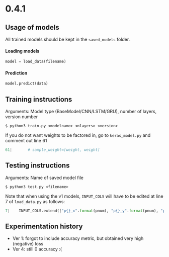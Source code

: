 # 0.4.1

## Usage of models
All trained models should be kept in the `saved_models` folder.

#### Loading models
```python
model = load_data(filename)
```

#### Prediction
```python
model.predict(data)
```

## Training instructions
Arguments: Model type (BaseModel/CNN/LSTM/GRU), number of layers, version number
```
$ python3 train.py <modelname> <nlayers> <version>
```
If you do not want weights to be factored in,
go to `keras_model.py` and comment out line 61
```python
61|       # sample_weight=[weight, weight]
```

## Testing instructions
Arguments: Name of saved model file
```
$ python3 test.py <filename>
```
Note that when using the v1 models,
`INPUT_COLS` will have to be edited at line 7 of `load_data.py` as follows:
```python
7|    INPUT_COLS.extend(["p{}_x".format(pnum), "p{}_y".format(pnum), "p{}_z".format(pnum), "n{}".format(pnum)])
```

## Experimentation history
- Ver 1: forgot to include accuracy metric, but obtained very high (negative) loss
- Ver 4: still 0 accuracy :(
